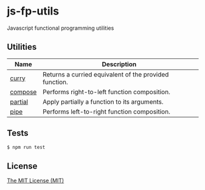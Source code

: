 # js-fp-utils

Javascript functional programming utilities

## Utilities

| Name | Description |
|------|-------------|
| [curry](https://github.com/georapbox/js-fp-utils/tree/master/src/curry) | Returns a curried equivalent of the provided function. |
| [compose](https://github.com/georapbox/js-fp-utils/tree/master/src/compose) | Performs right-to-left function composition. |
| [partial](https://github.com/georapbox/js-fp-utils/tree/master/src/partial) | Apply partially a function to its arguments. |
| [pipe](https://github.com/georapbox/js-fp-utils/tree/master/src/pipe) | Performs left-to-right function composition. |

## Tests

```sh
$ npm run test
```

## License

[The MIT License (MIT)](https://georapbox.mit-license.org/@2019)
